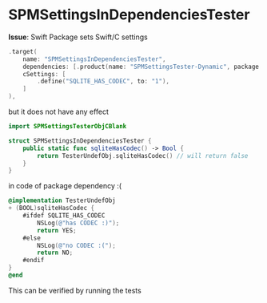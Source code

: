 # SPMSettingsInDependenciesTester

**Issue**: Swift Package sets Swift/C settings 

```swift
.target(
    name: "SPMSettingsInDependenciesTester",
    dependencies: [.product(name: "SPMSettingsTester-Dynamic", package: "SPMSettingsTester")],
    cSettings: [
        .define("SQLITE_HAS_CODEC", to: "1"),
    ]
),
```

but it does not have any effect

```swift
import SPMSettingsTesterObjCBlank

struct SPMSettingsInDependenciesTester {
    public static func sqliteHasCodec() -> Bool {
        return TesterUndefObj.sqliteHasCodec() // will return false
    }
}
```

in code of package dependency :(

```objective-c
@implementation TesterUndefObj
+ (BOOL)sqliteHasCodec {
    #ifdef SQLITE_HAS_CODEC
        NSLog(@"has CODEC :)");
        return YES;
    #else
        NSLog(@"no CODEC :(");
        return NO;
    #endif
}
@end
```

This can be verified by running the tests
